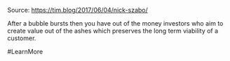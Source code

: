 Source: https://tim.blog/2017/06/04/nick-szabo/

After a bubble bursts then you have out of the money investors who aim to create value out of the ashes which preserves the long term viability of a customer. 

#LearnMore

